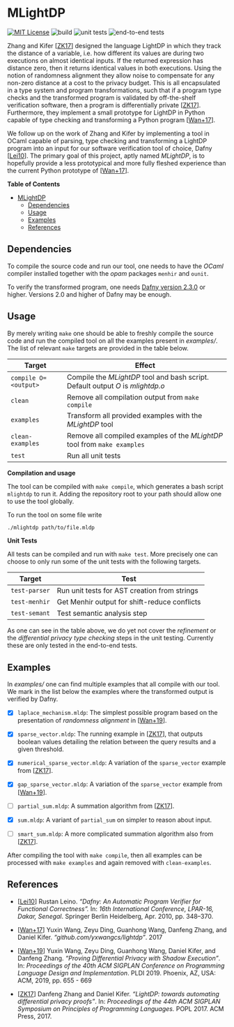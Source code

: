 # MLightDP
[![MIT License](https://img.shields.io/badge/license-MIT%20License-blue.svg)](LICENSE.md)
![build](https://github.com/SSoelvsten/mlightdp/workflows/build/badge.svg?branch=master)
![unit tests](https://github.com/SSoelvsten/mlightdp/workflows/unit%20tests/badge.svg?branch=master)
![end-to-end tests](https://github.com/SSoelvsten/mlightdp/workflows/end-to-end%20tests/badge.svg?branch=master)

Zhang and Kifer [[ZK17](#references)] designed the language LightDP in which
they track the distance of a variable, i.e. how different its values are during
two executions on almost identical inputs. If the returned expression has
distance zero, then it returns identical values in both executions. Using the
notion of randomness alignment they allow noise to compensate for any non-zero
distance at a cost to the privacy budget. This is all encapsulated in a type
system and program transformations, such that if a program type checks and the
transformed program is validated by off-the-shelf verification software, then a
program is differentially private [[ZK17](#references)]. Furthermore, they
implement a small prototype for LightDP in Python capable of type checking and
transforming a Python program [[Wan+17](#references)].

We follow up on the work of Zhang and Kifer by implementing a tool in OCaml
capable of parsing, type checking and transforming a LightDP program into an
input for our software verification tool of choice, Dafny
[[Lei10](#references)]. The primary goal of this project, aptly named
_MLightDP_, is to hopefully provide a less prototypical and more fully fleshed
experience than the current Python prototype of [[Wan+17](#references)].

<!-- markdown-toc start - Don't edit this section. Run M-x markdown-toc-refresh-toc -->
**Table of Contents**

- [MLightDP](#mlightdp)
    - [Dependencies](#dependencies)
    - [Usage](#usage)
    - [Examples](#examples)
    - [References](#references)

<!-- markdown-toc end -->

## Dependencies
To compile the source code and run our tool, one needs to have the _OCaml_
compiler installed together with the _opam_ packages `menhir` and `ounit`.

To verify the transformed program, one needs [Dafny version
2.3.0](https://github.com/dafny-lang/dafny/releases/tag/v2.3.0) or higher.
Versions 2.0 and higher of Dafny may be enough.

## Usage
By merely writing `make` one should be able to freshly compile the source code
and run the compiled tool on all the examples present in _examples/_. The list
of relevant `make` targets are provided in the table below.

| Target               | Effect                                                                          |
|----------------------|---------------------------------------------------------------------------------|
| `compile O=<output>` | Compile the _MLightDP_ tool and bash script. Default output _O_ is _mlightdp.o_ |
| `clean`              | Remove all compilation output from `make compile`                               |
| `examples`           | Transform all provided examples with the _MLightDP_ tool                        |
| `clean-examples`     | Remove all compiled examples of the _MLightDP_ tool from `make examples`        |
| `test`               | Run all unit tests                                                              |

**Compilation and usage**

The tool can be compiled with `make compile`, which generates a bash script
`mlightdp` to run it. Adding the repository root to your path should allow one
to use the tool globally.

To run the tool on some file write

```bash
./mlightdp path/to/file.mldp
```

**Unit Tests**

All tests can be compiled and run with `make test`. More precisely one can
choose to only run some of the unit tests with the following targets.

| Target        | Test                                         |
|---------------|----------------------------------------------|
| `test-parser` | Run unit tests for AST creation from strings |
| `test-menhir` | Get Menhir output for shift-reduce conflicts |
| `test-semant` | Test semantic analysis step                  |

As one can see in the table above, we do yet not cover the _refinement_ or the
_differential privacy type checking_ steps in the unit testing. Currently these
are only tested in the end-to-end tests.

## Examples
In _examples/_ one can find multiple examples that all compile with our tool.
We mark in the list below the examples where the transformed output is verified
by Dafny.

- [X] `laplace_mechanism.mldp`: The simplest possible program based on the
      presentation of _randomness alignment_ in [[Wan+19](#references)].

- [X] `sparse_vector.mldp`: The running example in [[ZK17](#references)], that
      outputs boolean values detailing the relation between the query results
      and a given threshold.

- [X] `numerical_sparse_vector.mldp`: A variation of the `sparse_vector` example
      from [[ZK17](#references)].

- [X] `gap_sparse_vector.mldp`: A variation of the `sparse_vector` example
      from [[Wan+19](#references)].

- [ ] `partial_sum.mldp`: A summation algorithm from [[ZK17](#references)].

- [X] `sum.mldp`: A variant of `partial_sum` on simpler to reason about input.

- [ ] `smart_sum.mldp`: A more complicated summation algorithm also from
      [[ZK17](#references)].

After compiling the tool with `make compile`, then all examples can be processed
with `make examples` and again removed with `clean-examples`.

## References

- [[Lei10](https://link.springer.com/content/pdf/10.1007%2F978-3-642-17511-4_20.pdf)]
  Rustan Leino.
  _“Dafny: An Automatic Program Verifier for Functional Correctness”._
  In: _16th International Conference, LPAR-16, Dakar, Senegal_.
  Springer Berlin Heidelberg,
  Apr. 2010,
    pp. 348–370.

- [[Wan+17](https://github.com/yxwangcs/lightdp)]
  Yuxin Wang, Zeyu Ding, Guanhong Wang, Danfeng Zhang, and Daniel Kifer.
  _“github.com/yxwangcs/lightdp”_.
  2017

- [[Wan+19](https://dl.acm.org/doi/pdf/10.1145/3314221.3314619)]
  Yuxin Wang, Zeyu Ding, Guanhong Wang, Daniel Kifer, and Danfeng Zhang.
  _“Proving Differential Privacy with Shadow Execution”_.
  In: _Proceedings of the 40th ACM SIGPLAN Conference on Programming Language Design and Implementation_.
  PLDI 2019. Phoenix, AZ,
  USA: ACM, 2019,
  pp. 655 - 669

- [[ZK17](https://dl.acm.org/doi/pdf/10.1145/3009837.3009884)]
  Danfeng Zhang and Daniel Kifer.
  _“LightDP: towards automating differential privacy proofs”_.
  In: _Proceedings of the 44th ACM SIGPLAN Symposium on Principles of Programming Languages._
  POPL 2017.
  ACM Press, 2017.


